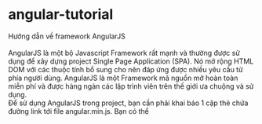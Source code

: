 # angular-tutorial
Hướng dẫn về framework AngularJS <br /><br />
AngularJS là một bộ Javascript Framework rất mạnh và thường được sử dụng để xây dựng project Single Page Application (SPA). Nó mở rộng HTML DOM với các thuộc tính bổ sung cho nên đáp ứng được nhiều yêu cầu từ phía người dùng. AngularJS là một Framework mã nguồn mở hoàn toàn miễn phí và được hàng ngàn các lập trình viên trên thế giới ưa chuộng và sử dụng. <br />
Để sử dụng AngularJS trong project, bạn cần phải khai báo 1 cặp thẻ <script></script> chứa đường link tới file <kbr>angular.min.js</kbr>. Bạn có thể 
